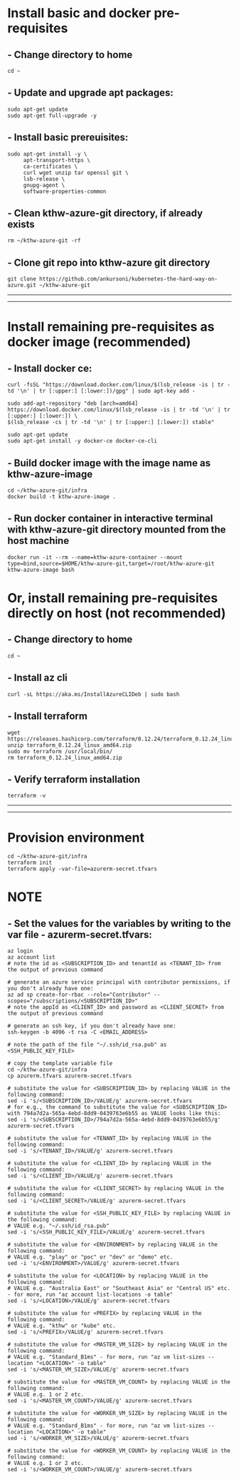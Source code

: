 # Install basic and docker pre-requisites

## - Change directory to home
```
cd ~
```

## - Update and upgrade apt packages:
```
sudo apt-get update
sudo apt-get full-upgrade -y
```

## - Install basic prereuisites:
```
sudo apt-get install -y \
     apt-transport-https \
     ca-certificates \
     curl wget unzip tar openssl git \
     lsb-release \
     gnupg-agent \
     software-properties-common
```

## - Clean kthw-azure-git directory, if already exists
```
rm ~/kthw-azure-git -rf
```

## - Clone git repo into kthw-azure git directory
```
git clone https://github.com/ankursoni/kubernetes-the-hard-way-on-azure.git ~/kthw-azure-git
```

---
---

# Install remaining pre-requisites as docker image (recommended)

## - Install docker ce:
```
curl -fsSL "https://download.docker.com/linux/$(lsb_release -is | tr -td '\n' | tr [:upper:] [:lower:])/gpg" | sudo apt-key add -

sudo add-apt-repository "deb [arch=amd64] https://download.docker.com/linux/$(lsb_release -is | tr -td '\n' | tr [:upper:] [:lower:]) \
$(lsb_release -cs | tr -td '\n' | tr [:upper:] [:lower:]) stable"

sudo apt-get update
sudo apt-get install -y docker-ce docker-ce-cli
```

## - Build docker image with the image name as kthw-azure-image
```
cd ~/kthw-azure-git/infra
docker build -t kthw-azure-image .
```

## - Run docker container in interactive terminal with kthw-azure-git directory mounted from the host machine
```
docker run -it --rm --name=kthw-azure-container --mount type=bind,source=$HOME/kthw-azure-git,target=/root/kthw-azure-git kthw-azure-image bash
```

# Or, install remaining pre-requisites directly on host (not recommended)

## - Change directory to home
```
cd ~
```

## - Install az cli
```
curl -sL https://aka.ms/InstallAzureCLIDeb | sudo bash
```

## - Install terraform
```
wget https://releases.hashicorp.com/terraform/0.12.24/terraform_0.12.24_linux_amd64.zip
unzip terraform_0.12.24_linux_amd64.zip
sudo mv terraform /usr/local/bin/
rm terraform_0.12.24_linux_amd64.zip
```

## - Verify terraform installation
```
terraform -v
```

---
---

# Provision environment
```
cd ~/kthw-azure-git/infra
terraform init
terraform apply -var-file=azurerm-secret.tfvars
```

# NOTE

## - Set the values for the variables by writing to the var file - azurerm-secret.tfvars:
```
az login
az account list
# note the id as <SUBSCRIPTION_ID> and tenantId as <TENANT_ID> from the output of previous command

# generate an azure service principal with contributor permissions, if you don't already have one:
az ad sp create-for-rbac --role="Contributor" --scopes="/subscriptions/<SUBSCRIPTION_ID>"
# note the appId as <CLIENT_ID> and password as <CLIENT_SECRET> from the output of previous command

# generate an ssh key, if you don't already have one:
ssh-keygen -b 4096 -t rsa -C <EMAIL_ADDRESS>

# note the path of the file "~/.ssh/id_rsa.pub" as <SSH_PUBLIC_KEY_FILE>

# copy the template variable file
cd ~/kthw-azure-git/infra
cp azurerm.tfvars azurerm-secret.tfvars

# substitute the value for <SUBSCRIPTION_ID> by replacing VALUE in the following command:
sed -i 's/<SUBSCRIPTION_ID>/VALUE/g' azurerm-secret.tfvars
# for e.g., the command to substitute the value for <SUBSCRIPTION_ID> with 794a7d2a-565a-4ebd-8dd9-0439763e6b55 as VALUE looks like this:
sed -i 's/<SUBSCRIPTION_ID>/794a7d2a-565a-4ebd-8dd9-0439763e6b55/g' azurerm-secret.tfvars

# substitute the value for <TENANT_ID> by replacing VALUE in the following command:
sed -i 's/<TENANT_ID>/VALUE/g' azurerm-secret.tfvars

# substitute the value for <CLIENT_ID> by replacing VALUE in the following command:
sed -i 's/<CLIENT_ID>/VALUE/g' azurerm-secret.tfvars

# substitute the value for <CLIENT_SECRET> by replacing VALUE in the following command:
sed -i 's/<CLIENT_SECRET>/VALUE/g' azurerm-secret.tfvars

# substitute the value for <SSH_PUBLIC_KEY_FILE> by replacing VALUE in the following command:
# VALUE e.g. "~/.ssh/id_rsa.pub"
sed -i 's/<SSH_PUBLIC_KEY_FILE>/VALUE/g' azurerm-secret.tfvars

# substitute the value for <ENVIRONMENT> by replacing VALUE in the following command:
# VALUE e.g. "play" or "poc" or "dev" or "demo" etc.
sed -i 's/<ENVIRONMENT>/VALUE/g' azurerm-secret.tfvars

# substitute the value for <LOCATION> by replacing VALUE in the following command:
# VALUE e.g. "Australia East" or "Southeast Asia" or "Central US" etc. - for more, run "az account list-locations -o table"
sed -i 's/<LOCATION>/VALUE/g' azurerm-secret.tfvars

# substitute the value for <PREFIX> by replacing VALUE in the following command:
# VALUE e.g. "kthw" or "kube" etc.
sed -i 's/<PREFIX>/VALUE/g' azurerm-secret.tfvars

# substitute the value for <MASTER_VM_SIZE> by replacing VALUE in the following command:
# VALUE e.g. "Standard_B1ms" - for more, run "az vm list-sizes --location "<LOCATION>" -o table"
sed -i 's/<MASTER_VM_SIZE>/VALUE/g' azurerm-secret.tfvars

# substitute the value for <MASTER_VM_COUNT> by replacing VALUE in the following command:
# VALUE e.g. 1 or 2 etc.
sed -i 's/<MASTER_VM_COUNT>/VALUE/g' azurerm-secret.tfvars

# substitute the value for <WORKER_VM_SIZE> by replacing VALUE in the following command:
# VALUE e.g. "Standard_B1ms" - for more, run "az vm list-sizes --location "<LOCATION>" -o table"
sed -i 's/<WORKER_VM_SIZE>/VALUE/g' azurerm-secret.tfvars

# substitute the value for <WORKER_VM_COUNT> by replacing VALUE in the following command:
# VALUE e.g. 1 or 2 etc.
sed -i 's/<WORKER_VM_COUNT>/VALUE/g' azurerm-secret.tfvars
